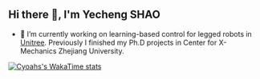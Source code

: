 ## Hi there 👋, I'm Yecheng SHAO

- 🔭 I’m currently working on learning-based control for legged robots in [Unitree](https://github.com/unitreerobotics/). Previously I finished my Ph.D projects in Center for X-Mechanics Zhejiang University.

[![Cyoahs's WakaTime stats](https://github-readme-stats.vercel.app/api/wakatime?username=cyoahs)](https://github.com/anuraghazra/github-readme-stats)

<!--
**cyoahs/cyoahs** is a ✨ _special_ ✨ repository because its `README.md` (this file) appears on your GitHub profile.

Here are some ideas to get you started:

- 🔭 I’m currently working on ...
- 🌱 I’m currently learning ...
- 👯 I’m looking to collaborate on ...
- 🤔 I’m looking for help with ...
- 💬 Ask me about ...
- 📫 How to reach me: ...
- 😄 Pronouns: ...
- ⚡ Fun fact: ...
-->
